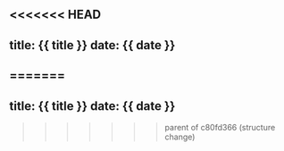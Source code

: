 <<<<<<< HEAD
---
title: {{ title }}
date: {{ date }}
---
=======
---
title: {{ title }}
date: {{ date }}
---
>>>>>>> parent of c80fd366 (structure change)
